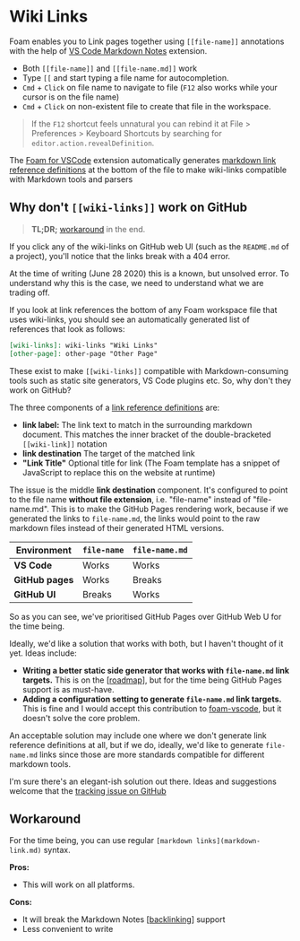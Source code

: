 # Wiki Links

Foam enables you to Link pages together using `[[file-name]]` annotations with the help of [VS Code Markdown Notes](https://marketplace.visualstudio.com/items?itemName=kortina.vscode-markdown-notes) extension.

- Both `[[file-name]]` and `[[file-name.md]]` work
- Type `[[` and start typing a file name for autocompletion.
- `Cmd` + `Click` on file name to navigate to file (`F12` also works while your cursor is on the file name)
- `Cmd` + `Click` on non-existent file to create that file in the workspace.

> If the `F12` shortcut feels unnatural you can rebind it at File > Preferences > Keyboard Shortcuts by searching for `editor.action.revealDefinition`.

The [Foam for VSCode](https://marketplace.visualstudio.com/items?itemName=foam.foam-vscode) extension automatically generates [markdown link reference definitions](https://spec.commonmark.org/0.29/#link-reference-definitions) at the bottom of the file to make wiki-links compatible with Markdown tools and parsers

## Why don't `[[wiki-links]]` work on GitHub

> **TL;DR;** [workaround](#workaround) in the end.

If you click any of the wiki-links on GitHub web UI (such as the `README.md` of a project), you'll notice that the links break with a 404 error.

At the time of writing (June 28 2020) this is a known, but unsolved error. To understand why this is the case, we need to understand what we are trading off.

If you look at link references the bottom of any Foam workspace file that uses wiki-links, you should see an automatically generated list of references that look as follows:

```markdown
[wiki-links]: wiki-links "Wiki Links"
[other-page]: other-page "Other Page"
```

These exist to make `[[wiki-links]]` compatible with Markdown-consuming tools such as static site generators, VS Code plugins etc. So, why don't they work on GitHub?

The three components of a [link reference definitions](https://spec.commonmark.org/0.29/#link-reference-definitions) are:

- **link label:** The link text to match in the surrounding markdown document. This matches the inner bracket of the double-bracketed `[[wiki-link]]` notation
- **link destination** The target of the matched link
- **"Link Title"** Optional title for link (The Foam template has a snippet of JavaScript to replace this on the website at runtime)

The issue is the middle **link destination** component. It's configured to point to the file name **without file extension**, i.e. "file-name" instead of "file-name.md". This is to make the GitHub Pages rendering work, because if we generated the links to `file-name.md`, the links would point to the raw markdown files instead of their generated HTML versions.

| Environment      | `file-name` | `file-name.md` |
| ---------------- | ----------- | -------------- |
| **VS Code**      | Works       | Works          |
| **GitHub pages** | Works       | Breaks         |
| **GitHub UI**    | Breaks      | Works          |

So as you can see, we've prioritised GitHub Pages over GitHub Web U for the time being.

Ideally, we'd like a solution that works with both, but I haven't thought of it yet. Ideas include:

- **Writing a better static side generator that works with `file-name.md` link targets.** This is on the [[roadmap]], but for the time being GitHub Pages support is as must-have.
- **Adding a configuration setting to generate `file-name.md` link targets.** This is fine and I would accept this contribution to [foam-vscode](https://github.com/foambubble/foam-vscode), but it doesn't solve the core problem.

An acceptable solution may include one where we don't generate link reference definitions at all, but if we do, ideally, we'd like to generate `file-name.md` links since those are more standards compatible for different markdown tools.

I'm sure there's an elegant-ish solution out there. Ideas and suggestions welcome that the [tracking issue on GitHub](https://github.com/foambubble/foam/issues/16)

## Workaround

For the time being, you can use regular `[markdown links](markdown-link.md)` syntax.

**Pros:**

- This will work on all platforms.

**Cons:**

- It will break the Markdown Notes [[backlinking]] support
- Less convenient to write

[//begin]: # "Autogenerated link references for markdown compatibility"
[wiki-links]: wiki-links "Wiki Links"
[roadmap]: roadmap "Roadmap"
[backlinking]: backlinking "Backlinking"
[//end]: # "Autogenerated link references"
